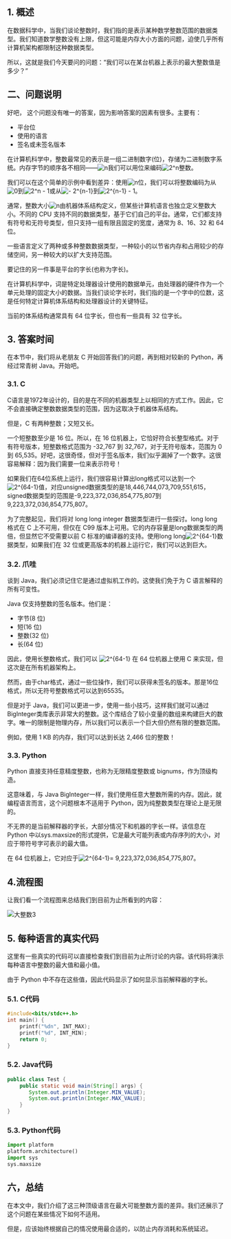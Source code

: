 ## 1. 概述

在数据科学中，当我们谈论整数时，我们指的是表示某种数学整数范围的数据类型。我们知道数学整数没有上限，但这可能是内存大小方面的问题，迫使几乎所有计算机架构都限制这种数据类型。

所以，这就是我们今天要问的问题：“我们可以在某台机器上表示的最大整数值是多少？”

## 二、问题说明

好吧， 这个问题没有唯一的答案，因为影响答案的因素有很多。主要有：

-   平台位
-   使用的语言
-   签名或未签名版本

在计算机科学中，整数最常见的表示是一组二进制数字(位)，存储为二进制数字系统。内存字节的顺序各不相同——![n](https://www.baeldung.com/wp-content/ql-cache/quicklatex.com-ec4217f4fa5fcd92a9edceba0e708cf7_l3.svg)我们可以用位来编码![2^n](https://www.baeldung.com/wp-content/ql-cache/quicklatex.com-0288856e580589b0aa07b6eb5048e37e_l3.svg)整数。

我们可以在这个简单的示例中看到差异：使用![n](https://www.baeldung.com/wp-content/ql-cache/quicklatex.com-ec4217f4fa5fcd92a9edceba0e708cf7_l3.svg)位，我们可以将整数编码为从![0](https://www.baeldung.com/wp-content/ql-cache/quicklatex.com-8354ade9c79ec6a7ac658f2c3032c9df_l3.svg)到![2^n - 1](https://www.baeldung.com/wp-content/ql-cache/quicklatex.com-cffcb6c5ce8a64103759bbf1900c2bb8_l3.svg)或从![- 2^{n-1}](https://www.baeldung.com/wp-content/ql-cache/quicklatex.com-3831aeec131a0504989abe77bca34c53_l3.svg)到![2^{n-1} - 1](https://www.baeldung.com/wp-content/ql-cache/quicklatex.com-5891d7bddb907cf176f913dea01f59ed_l3.svg)。

通常，整数大小![n](https://www.baeldung.com/wp-content/ql-cache/quicklatex.com-ec4217f4fa5fcd92a9edceba0e708cf7_l3.svg)由机器体系结构定义，但某些计算机语言也独立定义整数大小。不同的 CPU 支持不同的数据类型，基于它们自己的平台。通常，它们都支持有符号和无符号类型，但只支持一组有限且固定的宽度，通常为 8、16、32 和 64 位。

一些语言定义了两种或多种整数数据类型，一种较小的以节省内存和占用较少的存储空间，另一种较大的以扩大支持范围。

要记住的另一件事是平台的字长(也称为字长)。

在计算机科学中，词是特定处理器设计使用的数据单元，由处理器的硬件作为一个单元处理的固定大小的数据。当我们谈论字长时，我们指的是一个字中的位数，这是任何特定计算机体系结构和处理器设计的关键特征。

当前的体系结构通常具有 64 位字长，但也有一些具有 32 位字长。

## 3. 答案时间

在本节中，我们将从老朋友 C 开始回答我们的问题，再到相对较新的 Python，再经过常青树 Java。开始吧。

### 3.1. C

C语言是1972年设计的，目的是在不同的机器类型上以相同的方式工作。因此，它不会直接确定整数数据类型的范围，因为这取决于机器体系结构。

但是，C 有两种整数；又短又长。

一个短整数至少是 16 位。所以，在 16 位机器上，它恰好符合长整型格式。对于有符号版本，短整数格式范围为 -32,767 到 32,767，对于无符号版本，范围为 0 到 65,535。好吧，这很奇怪，但对于签名版本，我们似乎漏掉了一个数字。这很容易解释：因为我们需要一位来表示符号！

如果我们在64位系统上运行，我们很容易计算出long格式可以达到一个![2^{64-1}](https://www.baeldung.com/wp-content/ql-cache/quicklatex.com-f166f2aab3571e8eb2a399e728090456_l3.svg)值，对应unsigned数据类型的是18,446,744,073,709,551,615，signed数据类型的范围是-9,223,372,036,854,775,807到9,223,372,036,854,775,807。

为了完整起见，我们将对 long long integer 数据类型进行一些探讨。long long 格式在 C 上不可用，但仅在 C99 版本上可用。它的内存容量是long数据类型的两倍，但显然它不受需要以前 C 标准的编译器的支持。使用long long![2^{64-1}](https://www.baeldung.com/wp-content/ql-cache/quicklatex.com-f166f2aab3571e8eb2a399e728090456_l3.svg)数据类型，如果我们在 32 位或更高版本的机器上运行它，我们可以达到巨大。

### 3.2. 爪哇

谈到 Java，我们必须记住它是通过虚拟机工作的。这使我们免于为 C 语言解释的所有可变性。

Java 仅支持整数的签名版本。他们是：

-   字节(8 位)
-   短(16 位)
-   整数(32 位)
-   长(64 位)

因此，使用长整数格式，我们可以 ![2^{64-1}](https://www.baeldung.com/wp-content/ql-cache/quicklatex.com-f166f2aab3571e8eb2a399e728090456_l3.svg) 在 64 位机器上使用 C 来实现，但这次是在所有机器架构上。

然而，由于char格式，通过一些位操作，我们可以获得未签名的版本。那是16位格式，所以无符号整数格式可以达到65535。

但是对于 Java，我们可以更进一步，使用一些小技巧，这样我们就可以通过BigInteger类库表示非常大的整数。这个库结合了较小变量的数组来构建巨大的数字。唯一的限制是物理内存，所以我们可以表示一个巨大但仍然有限的整数范围。

例如，使用 1 KB 的内存，我们可以达到长达 2,466 位的整数！

### 3.3. Python

Python 直接支持任意精度整数，也称为无限精度整数或 bignums，作为顶级构造。

这意味着，与 Java BigInteger一样，我们使用任意大整数所需的内存。因此，就编程语言而言，这个问题根本不适用于 Python，因为纯整数类型在理论上是无限的。

不无界的是当前解释器的字长，大部分情况下和机器的字长一样。该信息在 Python 中以sys.maxsize的形式提供，它是最大可能列表或内存序列的大小，对应于带符号字可表示的最大值。

在 64 位机器上，它对应于![2^{64-1}](https://www.baeldung.com/wp-content/ql-cache/quicklatex.com-f166f2aab3571e8eb2a399e728090456_l3.svg)= 9,223,372,036,854,775,807。

## 4.流程图

让我们看一个流程图来总结我们到目前为止所看到的内容：

![大整数3](https://www.baeldung.com/wp-content/uploads/sites/4/2020/07/BigInteger3.png)

## 5. 每种语言的真实代码

这里有一些真实的代码可以直接检查我们到目前为止所讨论的内容。该代码将演示每种语言中整数的最大值和最小值。

由于 Python 中不存在这些值，因此代码显示了如何显示当前解释器的字长。

### 5.1. C代码

```c
#include<bits/stdc++.h>
int main() { 
    printf("%dn", INT_MAX); 
    printf("%d", INT_MIN); 
    return 0; 
}
```

### 5.2. Java代码

```java
public class Test {
    public static void main(String[] args) {
       System.out.println(Integer.MIN_VALUE);
       System.out.println(Integer.MAX_VALUE);
    }
}
```

### 5.3. Python代码

```python
import platform
platform.architecture()
import sys
sys.maxsize
```

## 六，总结

在本文中，我们介绍了这三种顶级语言在最大可能整数方面的差异。我们还展示了这个问题在某些情况下如何不适用。

但是，应该始终根据自己的情况使用最合适的，以防止内存消耗和系统延迟。